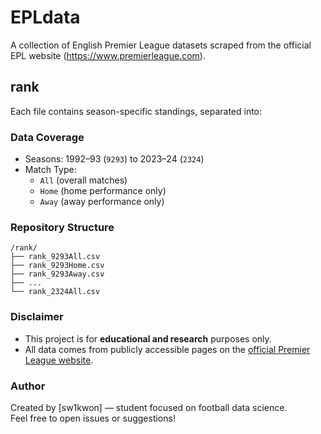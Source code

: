 # EPLdata
A collection of English Premier League datasets scraped from the official EPL website (https://www.premierleague.com).

## rank

Each file contains season-specific standings, separated into:

### Data Coverage

- Seasons: 1992–93 (`9293`) to 2023–24 (`2324`)
- Match Type:
  - `All` (overall matches)
  - `Home` (home performance only)
  - `Away` (away performance only)

### Repository Structure

```
/rank/
├── rank_9293All.csv
├── rank_9293Home.csv
├── rank_9293Away.csv
├── ...
└── rank_2324All.csv
```

### Disclaimer

- This project is for **educational and research** purposes only.  
- All data comes from publicly accessible pages on the [official Premier League website](https://www.premierleague.com).

### Author

Created by [sw1kwon] — student focused on football data science.  
Feel free to open issues or suggestions!
